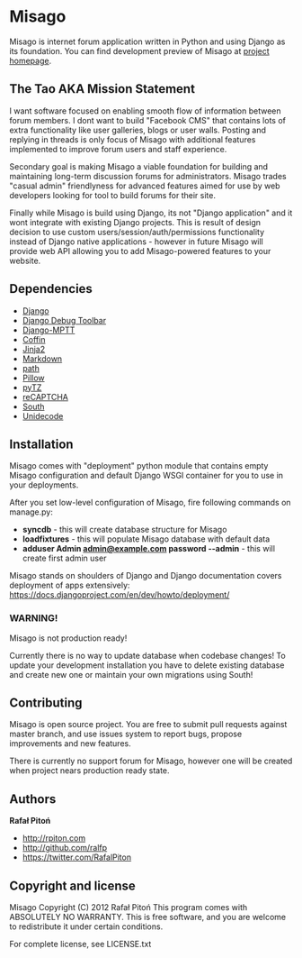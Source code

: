 Misago
======

Misago is internet forum application written in Python and using Django as its foundation.
You can find development preview of Misago at [project homepage](http://misago-project.org).


The Tao AKA Mission Statement
-----------------------------

I want software focused on enabling smooth flow of information between forum members. I dont want to build "Facebook CMS" that contains lots of extra functionality like user galleries, blogs or user walls. Posting and replying in threads is only focus of Misago with additional features implemented to improve forum users and staff experience.

Secondary goal is making Misago a viable foundation for building and maintaining long-term discussion forums for administrators. Misago trades "casual admin" friendlyness for advanced features aimed for use by web developers looking for tool to build forums for their site.

Finally while Misago is build using Django, its not "Django application" and it wont integrate with existing Django projects. This is result of design decision to use custom users/session/auth/permissions functionality instead of Django native applications - however in future Misago will provide web API allowing you to add Misago-powered features to your website.


Dependencies
------------

* [Django](http://djangoproject.com)
* [Django Debug Toolbar](https://github.com/django-debug-toolbar/django-debug-toolbar)
* [Django-MPTT](https://github.com/django-mptt/django-mptt)
* [Coffin](https://github.com/coffin/coffin)
* [Jinja2](https://github.com/mitsuhiko/jinja2)
* [Markdown](http://pypi.python.org/pypi/Markdown)
* [path](http://pypi.python.org/pypi/path.py)
* [Pillow](http://pypi.python.org/pypi/Pillow/)
* [pyTZ](http://pypi.python.org/pypi/pytz/2012h)
* [reCAPTCHA](http://pypi.python.org/pypi/recaptcha-client)
* [South](http://south.aeracode.org)
* [Unidecode](http://pypi.python.org/pypi/Unidecode)


Installation
------------

Misago comes with "deployment" python module that contains empty Misago configuration and default Django WSGI container for you to use in your deployments.

After you set low-level configuration of Misago, fire following commands on manage.py:

* __syncdb__ - this will create database structure for Misago
* __loadfixtures__ - this will populate Misago database with default data
* __adduser Admin admin@example.com password --admin__ - this will create first admin user

Misago stands on shoulders of Django and Django documentation covers deployment of apps extensively:
https://docs.djangoproject.com/en/dev/howto/deployment/

### WARNING!

Misago is not production ready!

Currently there is no way to update database when codebase changes! To update your development installation you have to delete existing database and create new one or maintain your own migrations using South!


Contributing
------------

Misago is open source project. You are free to submit pull requests against master branch, and use issues system to report bugs, propose improvements and new features.

There is currently no support forum for Misago, however one will be created when project nears production ready state.


Authors
-------

**Rafał Pitoń**

+ http://rpiton.com
+ http://github.com/ralfp
+ https://twitter.com/RafalPiton


Copyright and license
---------------------

Misago  Copyright (C) 2012  Rafał Pitoń
This program comes with ABSOLUTELY NO WARRANTY.
This is free software, and you are welcome to redistribute it
under certain conditions.

For complete license, see LICENSE.txt